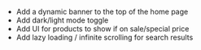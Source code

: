 - Add a dynamic banner to the top of the home page
- Add dark/light mode toggle
- Add UI for products to show if on sale/special price
- Add lazy loading / infinite scrolling for search results